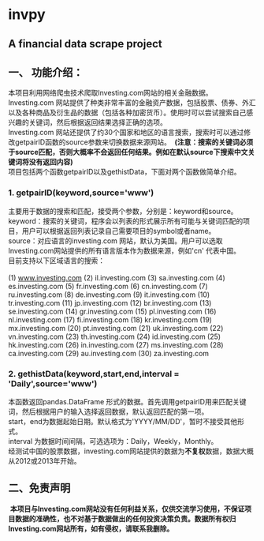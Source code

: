 # invpy
## A financial data scrape project
## 一、 功能介绍：<br>
  本项目利用网络爬虫技术爬取Investing.com网站的相关金融数据。<br>
  Investing.com 网站提供了种类非常丰富的金融资产数据，包括股票、债券、外汇以及各种商品及衍生品的数据（包括各种加密货币）。使用时可以尝试搜索自己感兴趣的关键词，然后根据返回结果选择正确的选项。<br>
  Investing.com 网站还提供了约30个国家和地区的语言搜索，搜索时可以通过修改getpairID函数的source参数来切换数据来源网站。
  **(注意：搜索的关键词必须于source匹配，否则大概率不会返回任何结果。例如在默认source下搜索中文关键词将没有返回内容)**<br>
  项目包括两个函数getpairID以及gethistData，下面对两个函数做简单介绍。<br>
### 1. getpairID(keyword,source='www')
  主要用于数据的搜索和匹配，接受两个参数，分别是：keyword和source。<br>
  keyword：搜索的关键词，程序会以列表的形式展示所有可能与关键词匹配的项目，用户可以根据返回列表记录自己需要项目的symbol或者name。<br>
  source：对应语言的investing.com 网站，默认为美国。用户可以选取Investing.com网站提供的所有语言版本作为数据来源，例如'cn' 代表中国。<br>
  目前支持以下区域语言的搜索：<br>
  <br>
   (1)	www.investing.com
   (2)	il.investing.com
   (3)	sa.investing.com
   (4)	es.investing.com
   (5)	fr.investing.com
   (6)	cn.investing.com
   (7)	ru.investing.com
   (8)	de.investing.com
   (9)	it.investing.com
   (10)	tr.investing.com
   (11)	jp.investing.com
   (12)	br.investing.com
   (13)	se.investing.com
   (14)	gr.investing.com
   (15)	pl.investing.com
   (16)	nl.investing.com
   (17)	fi.investing.com
   (18)	kr.investing.com
   (19)	mx.investing.com
   (20)	pt.investing.com
   (21)	uk.investing.com
   (22)	vn.investing.com
   (23)	th.investing.com
   (24)	id.investing.com
   (25)	hk.investing.com
   (26)	in.investing.com
   (27)	ms.investing.com
   (28)	ca.investing.com
   (29)	au.investing.com
   (30)	za.investing.com
   <br>
### 2. gethistData(keyword,start,end,interval = 'Daily',source='www')<br>
  本函数返回pandas.DataFrame 形式的数据。首先调用getpairID用来匹配关键词，然后根据用户的输入选择返回数据，默认返回匹配的第一项。<br>
  start，end为数据起始日期。默认格式为'YYYY/MM/DD'，暂时不接受其他形式。<br>
  interval 为数据时间间隔，可选选项为：Daily，Weekly，Monthly。<br>
  经测试中国的股票数据，investing.com网站提供的数据为**不复权**数据，数据大概从2012或2013年开始。

## 二、免责声明<br>
  **本项目与Investing.com网站没有任何利益关系，仅供交流学习使用，不保证项目数据的准确性，也不对基于数据做出的任何投资决策负责。数据所有权归Investing.com网站所有，如有侵权，请联系我删除。**
